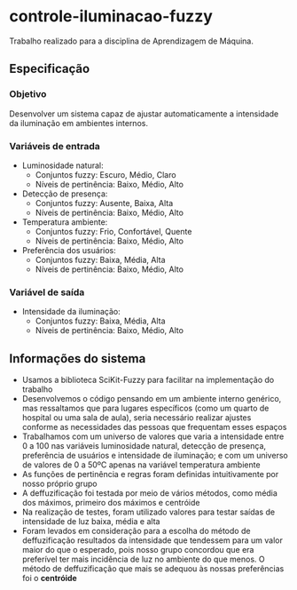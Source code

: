 # controle-iluminacao-fuzzy
Trabalho realizado para a disciplina de Aprendizagem de Máquina.

## Especificação

### Objetivo
Desenvolver um sistema capaz de ajustar automaticamente a intensidade da iluminação em ambientes internos.

### Variáveis de entrada
- Luminosidade natural:
  - Conjuntos fuzzy: Escuro, Médio, Claro
  - Níveis de pertinência: Baixo, Médio, Alto
- Detecção de presença:
  - Conjuntos fuzzy: Ausente, Baixa, Alta
  - Níveis de pertinência: Baixo, Médio, Alto
- Temperatura ambiente:
  - Conjuntos fuzzy: Frio, Confortável, Quente
  - Níveis de pertinência: Baixo, Médio, Alto
- Preferência dos usuários:
  - Conjuntos fuzzy: Baixa, Média, Alta
  - Níveis de pertinência: Baixo, Médio, Alto

### Variável de saída
- Intensidade da iluminação:
  - Conjuntos fuzzy: Baixa, Média, Alta
  - Níveis de pertinência: Baixo, Médio, Alto

## Informações do sistema
- Usamos a biblioteca SciKit-Fuzzy para facilitar na implementação do trabalho
- Desenvolvemos o código pensando em um ambiente interno genérico, mas ressaltamos que para lugares específicos (como um quarto de hospital ou uma sala de aula), seria necessário realizar ajustes conforme as necessidades das pessoas que frequentam esses espaços 
- Trabalhamos com um universo de valores que varia a intensidade entre 0 a 100 nas variáveis luminosidade natural, detecção de presença, preferência de usuários e intensidade de iluminação; e com um universo de valores de 0 a 50ºC apenas na variável temperatura ambiente
- As funções de pertinência e regras foram definidas intuitivamente por nosso próprio grupo
- A deffuzificação foi testada por meio de vários métodos, como média dos máximos, primeiro dos máximos e centróide
- Na realização de testes, foram utilizado valores para testar saídas de intensidade de luz baixa, média e alta
- Foram levados em consideração para a escolha do método de deffuzificação resultados da intensidade que tendessem para um valor maior do que o esperado, pois nosso grupo concordou que era preferível ter mais incidência de luz no ambiente do que menos. O método de deffuzificação que mais se adequou às nossas preferências foi o **centróide** 
